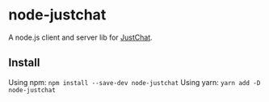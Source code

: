 # node-justchat
A node.js client and server lib for [JustChat](https://github.com/ParaParty/JustChat).

## Install
Using npm:
`npm install --save-dev node-justchat`
Using yarn:
`yarn add -D node-justchat` 